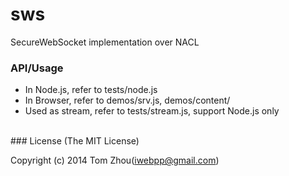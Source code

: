 sws
===

SecureWebSocket implementation over NACL


### API/Usage

* In Node.js, refer to tests/node.js
* In Browser, refer to demos/srv.js, demos/content/
* Used as stream, refer to tests/stream.js, support Node.js only


<br/>
### License
(The MIT License)

Copyright (c) 2014 Tom Zhou(iwebpp@gmail.com)